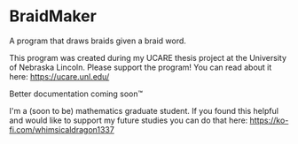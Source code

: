 # BraidMaker
A program that draws braids given a braid word.

This program was created during my UCARE thesis project at the University of Nebraska Lincoln. Please support the program! You can read about it here: https://ucare.unl.edu/

Better documentation coming soon™

I'm a (soon to be) mathematics graduate student. If you found this helpful and would like to support my future studies you can do that here: https://ko-fi.com/whimsicaldragon1337
